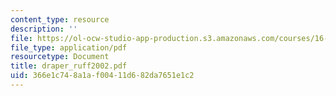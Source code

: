 ```yaml
---
content_type: resource
description: ''
file: https://ol-ocw-studio-app-production.s3.amazonaws.com/courses/16-422-human-supervisory-control-of-automated-systems-spring-2004/366e1c748a1af00411d682da7651e1c2_draper_ruff2002.pdf
file_type: application/pdf
resourcetype: Document
title: draper_ruff2002.pdf
uid: 366e1c74-8a1a-f004-11d6-82da7651e1c2
---
```

